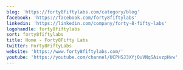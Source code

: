 ```yaml
---
blog: 'https://forty8fiftylabs.com/category/blog'
facebook: 'https://facebook.com/forty8fiftylabs'
linkedin: 'https://linkedin.com/company/forty-8-fifty-labs'
logohandle: forty8fiftylabs
sort: forty8fiftylabs
title: Home - Forty8Fifty Labs
twitter: Forty8FiftyLabs
website: 'https://www.forty8fiftylabs.com/'
youtube: 'https://youtube.com/channel/UCPHSJ3XYjOuVNqSAivzpHvw'
---
```


